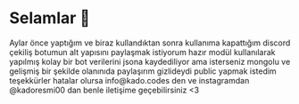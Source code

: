 <h1>Selamlar 👋</h1>
Aylar önce yaptığım ve biraz kullandıktan sonra kullanıma kapattığım discord çekiliş botumun alt yapısını paylaşmak istiyorum hazır modül kullanılarak yapılmış kolay bir bot verilerini jsona kaydediliyor ama isterseniz mongolu ve gelişmiş bir şekilde olanınıda paylaşırım gizlideydi public yapmak istedim teşekkürler hatalar olursa info@kado.codes den ve instagramdan @kadoresmi00 dan benle iletişime geçebilirsiniz <3

